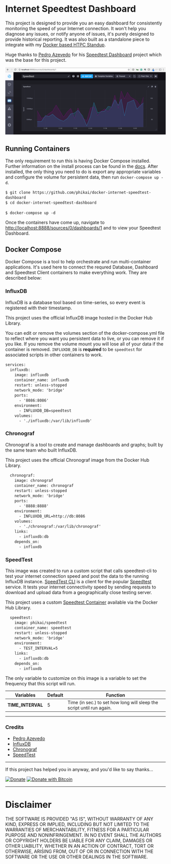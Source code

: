 # Internet Speedtest Dashboard

This project is designed to provide you an easy dashboard for consistently monitoring the speed of your Internet connection. It won't help you diagnose any issues, or notify anyone of issues, it's purely designed to provide historical reporting. It was also built as a standalone piece to integrate with my [Docker based HTPC Standup](https://github.com/phikai/htpc-docker-standup).

Huge thanks to [Pedro Azevedo](https://github.com/pedrocesar-ti) for his [Speedtest Dashboard](https://github.com/pedrocesar-ti/internet-speedtest-docker) project which was the base for this project.

![Speedtest Dashboard](dashboard.png)

## Running Containers
The only requirement to run this is having Docker Compose installed. Further information on the install process can be found in the [docs](https://docs.docker.com/compose/install/). After installed, the only thing you need to do is export any appropriate variables and configure the volume for persistent data, then run `docker-compose up -d`.

```console
$ git clone https://github.com/phikai/docker-internet-speedtest-dashboard
$ cd docker-internet-speedtest-dashboard

$ docker-compose up -d 
```

Once the containers have come up, navigate to [http://localhost:8888/sources/0/dashboards/1](http://localhost:8888/sources/0/dashboards/1) and to view your Speedtest Dashboard.

## Docker Compose
Docker Compose is a tool to help orchestrate and run multi-container applications. It's used here to connect the requred Database, Dashboard and Speedtest Client containers to make everything work. They are described below:

### InfluxDB
InfluxDB is a database tool based on time-series, so every event is registered with their timestamp.

This project uses the official InfluxDB image hosted in the Docker Hub Library.

You can edit or remove the volumes section of the docker-compose.yml file to reflect where you want you persistent data to live, or you can remove it if you like.   If you remove the volume mount you will lose all of your data if the container is removed. `INFLUXDB_DB` is **required** to be `speedtest` for associated scripts in other containers to work.

```
services:
  influxdb:
    image: influxdb 
    container_name: influxdb
    restart: unless-stopped
    network_mode: 'bridge'
    ports:
      - '8086:8086'
    environment:
      - INFLUXDB_DB=speedtest
    volumes:
      - './influxdb:/var/lib/influxdb'
```

### Chronograf
Chronograf is a tool to create and manage dashboards and graphs; built by the same team who built InfluxDB. 

This project uses the official Chronograf image from the Docker Hub Library.

```
  chronograf:
    image: chronograf 
    container_name: chronograf
    restart: unless-stopped
    network_mode: 'bridge'
    ports:
      - '8888:8888'
    environment:
      - INFLUXDB_URL=http://db:8086
    volumes:
      - './chronograf:/var/lib/chronograf'
    links:
      - influxdb:db
    depends_on:
      - influxdb
```


### SpeedTest
This image was created to run a custom script that calls speedtest-cli to test your internet connection speed and post the data to the running InfluxDB instance. [SpeedTest CLI](https://github.com/sivel/speedtest-cli/) is a client for the popular [Speedtest](http://www.speedtest.net/) service. It tests your internet connectivity speed by sending requests to download and upload data from a geographically close testing server.

This project uses a custom [Speedtest Container](https://github.com/phikai/docker-speedtest) available via the Docker Hub Library.

```
  speedtest:
    image: phikai/speedtest
    container_name: speedtest
    restart: unless-stopped
    network_mode: 'bridge'
    environment:
      - TEST_INTERVAL=5
    links:
      - influxdb:db
    depends_on:
      - influxdb
```

The only variable to customize on this image is a variable to set the frequency that this script will run.

| Variables  | Default | Function |
|---------|--------|--------|
| **TIME_INTERVAL** | 5 | Time (in sec.) to set how long will sleep the script until run again. |

---

### Credits
* [Pedro Azevedo](https://github.com/pedrocesar-ti)
* [InfluxDB](https://www.influxdata.com/) 
* [Chronograf](https://www.influxdata.com/time-series-platform/chronograf/)
* [SpeedTest](https://github.com/sivel/speedtest-cli/)

---

If this project has helped you in anyway, and you'd like to say thanks...

[![Donate](https://img.shields.io/badge/Donate-SquareCash-brightgreen.svg)](https://cash.me/$phikai)
[![Donate with Bitcoin](https://en.cryptobadges.io/badge/micro/15JCkpHhjjVmWYaTBc2fJn4tcKHEd194gY)](https://en.cryptobadges.io/donate/15JCkpHhjjVmWYaTBc2fJn4tcKHEd194gY)

---

# Disclaimer

THE SOFTWARE IS PROVIDED "AS IS", WITHOUT WARRANTY OF ANY KIND, EXPRESS OR
IMPLIED, INCLUDING BUT NOT LIMITED TO THE WARRANTIES OF MERCHANTABILITY,
FITNESS FOR A PARTICULAR PURPOSE AND NONINFRINGEMENT. IN NO EVENT SHALL THE
AUTHORS OR COPYRIGHT HOLDERS BE LIABLE FOR ANY CLAIM, DAMAGES OR OTHER
LIABILITY, WHETHER IN AN ACTION OF CONTRACT, TORT OR OTHERWISE, ARISING FROM,
OUT OF OR IN CONNECTION WITH THE SOFTWARE OR THE USE OR OTHER DEALINGS IN THE
SOFTWARE.

